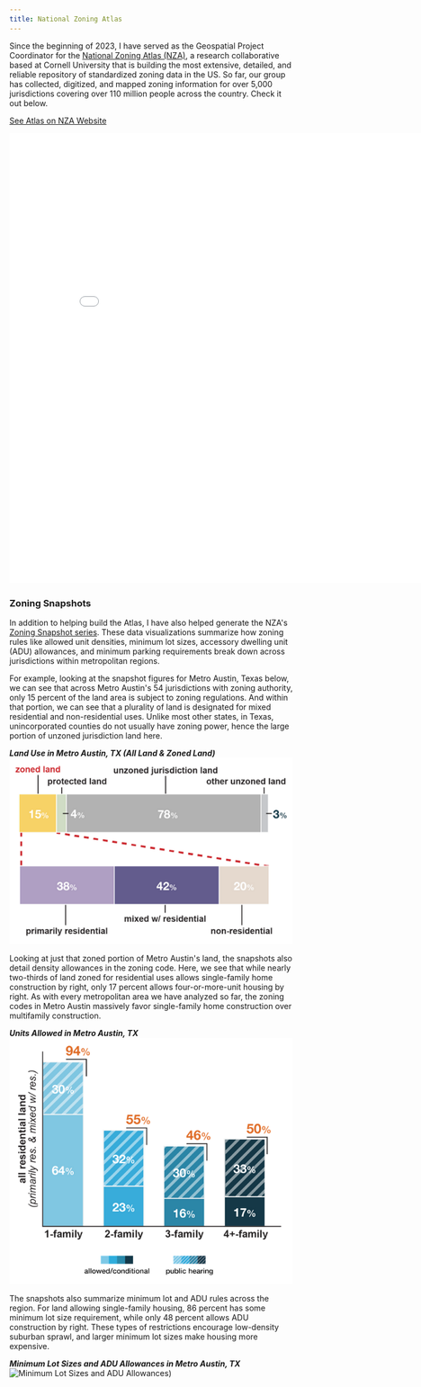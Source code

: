 ```yaml
---
title: National Zoning Atlas
---
```


Since the beginning of 2023, I have served as the Geospatial Project Coordinator for the [National Zoning Atlas (NZA)](https://www.zoningatlas.org/), a research collaborative based at Cornell University that is building the most extensive, detailed, and reliable repository of standardized zoning data in the US. So far, our group has collected, digitized, and mapped zoning information for over 5,000 jurisdictions covering over 110 million people across the country. Check it out below.


<link rel="stylesheet" href="https://cdnjs.cloudflare.com/ajax/libs/font-awesome/4.7.0/css/font-awesome.min.css">
<a href="https://www.zoningatlas.org/atlas/" target="_blank">See Atlas on NZA Website <i class="fa fa-external-link"></i></a>
<p style="text-align: center">
<iframe 
  width="850" 
  height="800" 
  frameborder="0" 
  scrolling="yes" 
  marginheight="0" 
  marginwidth="0" 
  title="National Zoning Atlas" 
  src="//edit.zoningatlas.org/atlas/?lat=39.28516&lng=-76.62721&zoom=10.396">
</iframe>
</p>


### Zoning Snapshots
In addition to helping build the Atlas, I have also helped generate the NZA's [Zoning Snapshot series](https://www.zoningatlas.org/snapshots). These data visualizations summarize how zoning rules like allowed unit densities, minimum lot sizes, accessory dwelling unit (ADU) allowances, and minimum parking requirements break down across jurisdictions within metropolitan regions.

For example, looking at the snapshot figures for Metro Austin, Texas below, we can see that across Metro Austin's 54 jurisdictions with zoning authority, only 15 percent of the land area is subject to zoning regulations. And within that portion, we can see that a plurality of land is designated for mixed residential and non-residential uses. Unlike most other states, in Texas, unincorporated counties do not usually have zoning power, hence the large portion of unzoned jurisdiction land here.


<p style="text-align: center">
  <figcaption><strong><em>Land Use in Metro Austin, TX (All Land & Zoned Land)</em></strong></figcaption>
  <img src="/Projects/Metro_Austin_Landuse.png" width="600" title="Land Use (All Land & Zoned Land)"/>
</p>


Looking at just that zoned portion of Metro Austin's land, the snapshots also detail density allowances in the zoning code. Here, we see that while nearly two-thirds of land zoned for residential uses allows single-family home construction by right, only 17 percent allows four-or-more-unit housing by right. As with every metropolitan area we have analyzed so far, the zoning codes in Metro Austin massively favor single-family home construction over multifamily construction.

<p style="text-align: center">
  <figcaption><strong><em>Units Allowed in Metro Austin, TX</em></strong></figcaption>
  <img src="/Projects/Metro_Austin_Units_Allowed.png" width="600" title="Units Allowed"/>
</p>

The snapshots also summarize minimum lot and ADU rules across the region. For land allowing single-family housing, 86 percent has some minimum lot size requirement, while only 48 percent allows ADU construction by right. These types of restrictions encourage low-density suburban sprawl, and larger minimum lot sizes make housing more expensive.

<p style="text-align: center">
  <figcaption><strong><em>Minimum Lot Sizes and ADU Allowances in Metro Austin, TX</em></strong></figcaption>
  <img src="/Projects/Metro_Austin_MinLotADU.png" width="850" title="Minimum Lot Sizes and ADU Allowances)"/>
</p>
